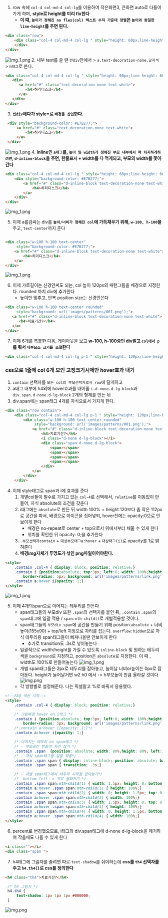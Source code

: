 1. row 속에 `col-4 col-md-4 col-lg`를 이용하여 작은화면3, 큰화면 auto로 다들어가게 하며, **style로 height를 미리 fix한다**
    - **이 때, `높이가 정해진 no flex(col) 텍스트 수직 가운데 정렬`은 `높이와 동일한 line-height`를 주면 된다.**
```html
<div class="row">
    <div class="col-4 col-md-4 col-lg " style="height: 60px;line-height: 60px;">
    </div>
</div>
```
![img_1.png](../ui/height_with_line-height.png)
2. 내부 text를 쓸 땐 `빈div`안에서 > `a.text-decoration-none.글자색` > `h태그`로 쓴다.
```html
<div class="col-4 col-md-4 col-lg " style="height: 60px;line-height: 60px;">
   <div>
      <a href="#" class="text-decoration-none text-white">
         <h4>허리디스크</h4>
      </a>
   </div>
</div>
```
3. **`빈div`에다가 style=로  `배경을 삽입`한다.**
```html
 <div style="background-color: #E7B277;">
     <a href="#" class="text-decoration-none text-white">
         <h4>허리디스크</h4>
     </a>
 </div>
```
![img_1.png](../ui/empty_div_with_bg.png)
4. **inline인 `a태그`를, `높이 및 width가 정해진 부모 내부에서 꽉 차지하게하려면`, `d-inline-block`을 주면, 한줄표시 + width를 다 먹게되고, 부모의 width를 쫓아간다**
```html
<div class="col-4 col-md-4 col-lg " style="height: 60px;line-height: 60px;">
    <div style="background-color: #E7B277;">
        <a href="#" class="d-inline-block text-decoration-none text-white">
            <h4>허리디스크</h4>
        </a>
    </div>
</div>
```
![img_1.png](../ui/a_with_inline_block.png)

5. 이제 a를감싸는 div를 **`높이/너비가 정해진 col`에 가득채우기 위해, `w-100, h-100`을** 주고, `text-center`까지 준다
```html

<div class="w-100 h-100 text-center"
     style="background-color: #E7B277;">
    <a href="#" class="d-inline-block text-decoration-none text-white">
        <h4>허리디스크</h4>
    </a>
</div>
```
![img_1.png](../ui/a부모div의%20w-100h-100.png)

6. 이제 가로길이는 신경안써도 되는, col 높이 120px의 패턴그림을 배경으로 지정한다. rounded 까지 div에 추가한다
   - 높이만 맞추고, 반복 position size는 신경안쓴다
```html
<div class="w-100 h-100 text-center rounded"
     style="background: url('images/patterns/001.png');">
   <a href="#" class="d-inline-block text-decoration-none text-white">
      <h4>치료기간?</h4>
   </a>
</div>
```

7. 이제 6개를 복붙한 다음, 레이아웃을 보고 **w-100, h-100중인 div말고 `col에서 p`를 줘서 `내부요소 크기를 조절`한다**
```html
<div class="col-4 col-md-4 col-lg p-1 " style="height: 120px;line-height: 120px;">
```


### css으로 1줄에 col 6개 모인 고정크기시에만  hover효과 내기
1. `contain` 선택자를 `모든 col의 부모선택자로서 row`에 달게하고
2. a태그 내부에 h4외에 hover효과를 내어줄  `i.d-none.d-lg-block`과 `div.span.d-none.d-lg-block` 2개의 형제를 만든 뒤
3. div.span에는 span태그 4개를 자식으로서 가지게 한다.
```html
<div class="row contain">
    <div class="col-4 col-md-4 col-lg p-1 " style="height: 120px;line-height: 120px;">
        <div class="w-100 h-100 text-center rounded"
             style="background: url('images/patterns/001.png');">
            <a href="#" class="d-inline-block text-decoration-none text-white">
                <h4>치료기간?</h4>
                <i class="d-none d-lg-block"></i>
                <div class="span d-none d-lg-block">
                    <span></span>
                    <span></span>
                    <span></span>
                    <span></span>
                </div>
            </a>
        </div>
    </div>
```
4. 이제 style태그로 span과 i에 효과를 준다
   1. 개별col들이 필수로 가지고 있는 `col-4`로 선택해서, `relative`를 이동없이 만들어, 자식 absolute의 조건을 갖춘다
   2. i태그에는 `absolute`로 만든 뒤 width 100% + height 120보다 좀 작은 112px로 공간을 파서, 배경으로 아이콘을 집어넣되, hover전에는 opacity:0으로 안보이게 한다 
      - 배경은 no-repeat로 center + top으로서 위에서부터 채울 수 있게 한다
      - 위치를 확인한 뒤 opacity: 0;을 추가한다
   3. `.부모선택자contain` + `대상부모태그a:hover` + `대상태그(i)`로 opacity를 1로 밝혀준다
   4. **배경img자체가 투명도가 섞인 png파일이어야한다.**
```html
<style>
    .contain .col-4 { display: block; position: relative;}
    .contain i {position:absolute; top:3px; left:0; width: 100%;height: 112px;
        border-radius: 5px; background: url('images/patterns/link.png') no-repeat center top; opacity: 0;}
    .contain a:hover i{opacity: 1;}
</style>
```
![img_1.png](../ui/faq-lg-hover.png)


5. 이제 4개의span으로 이어지는 테두리를 만든다
   - span태그들의 부모div 또한 `.span`의 선택자를 붙인 뒤, `.contain` `.span`의 `span`태그에 일괄 적용 / `span:nth-child()`로 개별적용할 것이다.
   - span태그들의 `부모div.span`에 공간을 만들기 위해 position `absolute` + 너비높이(155x90) + top/left 지정으로 자리를 잡는다. `overflow:hidden`으로 자식 테두리용 span태그들이 삐져나올땐 안보이게 한다
      - 추가로 transition도 .3s로 넣어놓는다 
   - 일괄적으로 width/height를 가질 수 있도록 `inline-block` 및 원하는 테두리색을 `background`로 지정하고, position은 `absolute`로 지정한다. 이 때 , width도 100%로 만들어놓는다
      ![img_1.png](../ui/테두리용div.span의%20자리잡은%20모습.png)
   - 개별 span태그들은 2px로 테두리를 잡아놓고, 늘어날 너비or높이는 0px로 잡아둔다. height가 늘어날거면 w2 h0 에서 -> h부모높이 만큼 올라갈 것이다
      ![img.png](../ui/테두리%20bottom-left에서%20올라가는%20모습.png)
   - 각 방향별로 설정해준다. 나는 픽셀말고 %로 바꿔서 응용했다.
```html
<!--FAQ 섹션 시작-->
<style>
    .contain .col-4 { display: block; position: relative;}

    /* 그림배경 hover on i태그 */
    .contain i {position:absolute; top:3px; left:0; width: 100%;height: 112px;
        border-radius: 5px; background: url('images/patterns/link.png') no-repeat center top; opacity: 0;}
    /*.contain a:hover i{opacity: 1;}*/
    .contain a:hover i{opacity: 1;}

    /* 이어지는 테두리 on span태그 */
    /* - 부모공간 만들어 자리 잡기 */
    .contain .span  {position: absolute; width: 80%;height: 80%; left:10%; top:10%;}
    /* - 자식 span태그들 일괄 적용*/
    .contain .span span { display: inline-block; position: absolute; background: #ff8e3b;}
    .contain .span span { transition: .3s;}

    /* - 개별 span태그에서 테두리 시작점 잡아놓기*/
    /*  bottom left -> 위로 올라가기 */
    .contain .span span:nth-child(1) { width: 1.5px; height: 0; bottom: 0;left: 0;}
    .contain a:hover .span span:nth-child(1) { height: 100%;}
    .contain .span span:nth-child(2) { width: 0; height: 1.5px; top: 0;left: 0;}
    .contain a:hover .span span:nth-child(2) { width: 100%;}
    .contain .span span:nth-child(3) { width: 1.5px; height: 0; top: 0;right: 0;}
    .contain a:hover .span span:nth-child(3) { height: 100%;}
    .contain .span span:nth-child(4) { width: 0; height: 1.5px; bottom: 0;right: 0;}
    .contain a:hover .span span:nth-child(4) { width: 100%;}
</style>
```
6. percent로 변경했으므로, i태그와 div.span태그에 d-none d-lg-block을 제거하여 작을때도 나올 수 있게 한다
```html
<i class=""></i>
<div class="span ">
```

7. h4태그에 그림자를 줄려면 따로 `text-shadow`를 줘야하는데 **css를 `th4` 선택자를 주고 `h4.th4{}`로 css를 정의한다**
```html
<h4 class="th4">치료기간?</h4>
```
```css
 /* h4 그림자 */
 h4.th4 {
     text-shadow: 1px 1px 1px #000000;
 }
```
![img.png](../ui/h4태그%20그림자%20th4.png)
